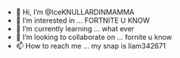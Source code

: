 - 👋 Hi, I’m @IceKNULLARDINMAMMA
- 👀 I’m interested in ... FORTNITE U KNOW
- 🌱 I’m currently learning ... what ever
- 💞️ I’m looking to collaborate on ... fornite u know
- 📫 How to reach me ... my snap is liam342671

<!---
IceKNULLARDINMAMMA/IceKNULLARDINMAMMA is a ✨ special ✨ repository because its `README.md` (this file) appears on your GitHub profile.
You can click the Preview link to take a look at your changes.
--->
